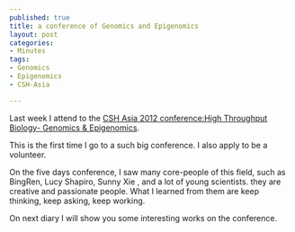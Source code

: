 ```yaml
--- 
published: true
title: a conference of Genomics and Epigenomics
layout: post
categories:
- Minutes
tags: 
- Genomics
- Epigenomics
- CSH-Asia

---
```

Last week I attend to the [CSH Asia 2012 conference:High Throughput Biology- Genomics & Epigenomics](http://www.csh-asia.org/system12.html "High Throughput Biology- Genomics & Epigenomics").

This is the first time I go to a such big conference. I also apply to be a volunteer.

On the five days conference, I saw many core-people of this field, such as BingRen, Lucy Shapiro, Sunny Xie , and a lot of young scientists.
they are creative and passionate people. What I learned from them are keep thinking, keep asking, keep working.

On next diary I will show you some interesting works on the conference.


